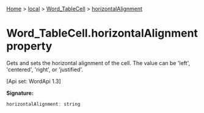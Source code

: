 [Home](./index) &gt; [local](local.md) &gt; [Word\_TableCell](local.word_tablecell.md) &gt; [horizontalAlignment](local.word_tablecell.horizontalalignment.md)

# Word\_TableCell.horizontalAlignment property

Gets and sets the horizontal alignment of the cell. The value can be 'left', 'centered', 'right', or 'justified'. 

 \[Api set: WordApi 1.3\]

**Signature:**
```javascript
horizontalAlignment: string
```
